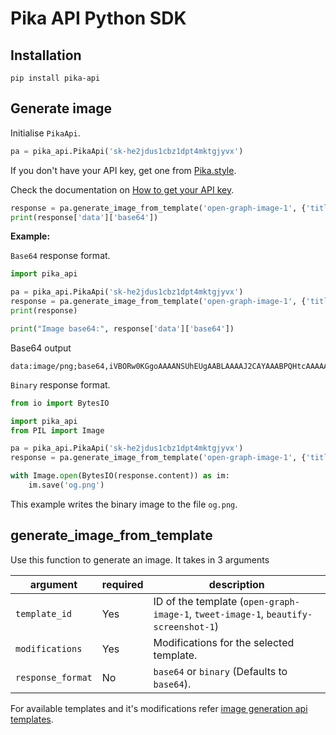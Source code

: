 # Pika API Python SDK

## Installation

```
pip install pika-api
```

## Generate image

Initialise `PikaApi`.

```python
pa = pika_api.PikaApi('sk-he2jdus1cbz1dpt4mktgjyvx')
```

If you don't have your API key, get one from [Pika.style](https://pika.style).

Check the documentation on [How to get your API key](https://docs.pika.style/docs/basics/getting-api-key).

```python
response = pa.generate_image_from_template('open-graph-image-1', {'title': 'From python sdk new'}, 'base64')
print(response['data']['base64'])
```

**Example:**

`Base64` response format.

```python
import pika_api

pa = pika_api.PikaApi('sk-he2jdus1cbz1dpt4mktgjyvx')
response = pa.generate_image_from_template('open-graph-image-1', {'title': 'From python sdk new'}, 'base64')
print(response)

print("Image base64:", response['data']['base64'])
```

Base64 output

```
data:image/png;base64,iVBORw0KGgoAAAANSUhEUgAABLAAAAJ2CAYAAABPQHtcAAAAAXNSR0IArs4c6QAAIABJREFUeJzs3XmYJXdZL/Bvna37dM90FghLCBAQkC1BCBAMShLFBJAgKnofroBeFUUF5LrhiihXcV8BQRYVUUAlIewIGPbFmLCFLWwCYZEtzPR+trp/TM/......
```

`Binary` response format.

```python
from io import BytesIO

import pika_api
from PIL import Image

pa = pika_api.PikaApi('sk-he2jdus1cbz1dpt4mktgjyvx')
response = pa.generate_image_from_template('open-graph-image-1', {'title': 'From python sdk new'}, 'binary')

with Image.open(BytesIO(response.content)) as im:
    im.save('og.png')
```

This example writes the binary image to the file `og.png`.

## generate_image_from_template

Use this function to generate an image. It takes in 3 arguments

| argument | required | description |
|----------|----------|-------------|
|`template_id` | Yes | ID of the template (`open-graph-image-1`, `tweet-image-1`, `beautify-screenshot-1`) |
|`modifications` | Yes | Modifications for the selected template. |
|`response_format` | No | `base64` or `binary` (Defaults to `base64`). |

For available templates and it's modifications refer [image generation api templates](https://pika.style/image-generation-api/templates).
